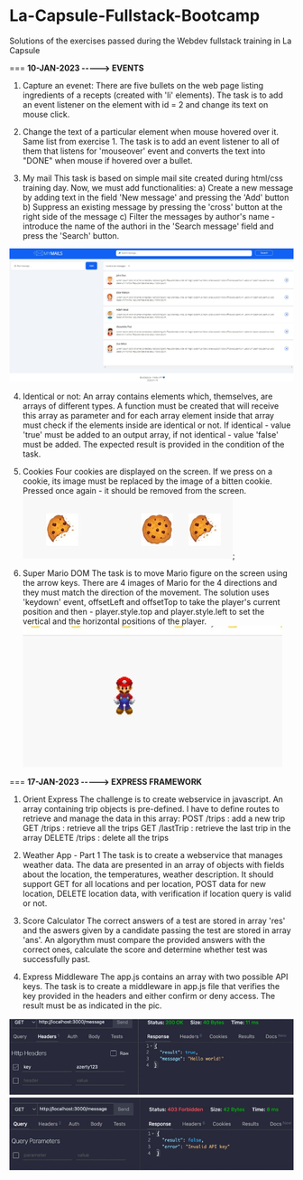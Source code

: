 # La-Capsule-Fullstack-Bootcamp
Solutions of the exercises passed during the Webdev fullstack training in La Capsule

===
**10-JAN-2023 -----> EVENTS**
1. Capture an evenet:
There are five bullets on the web page listing ingredients of a recepts (created with 'li' elements).
The task is to add an event listener on the element with id = 2 and change its text on mouse click.


2. Change the text of a particular element when mouse hovered over it.
Same list from exercise 1.
The task is to add an event listener to all of them that listens for 'mouseover' event and
converts the text into "DONE" when mouse if hovered over a bullet.

3. My mail
This task is based on simple mail site created during html/css training day. Now, we must add 
functionalities:
a) Create a new message by adding text in the field 'New message' and pressing the 'Add' button
b) Suppress an existing message by pressing the 'cross' button at the right side of the message
c) Filter the messages by author's name - introduce the name of the authori in the 'Search message' field and press the 'Search' button.

![My Mails](./_ScreenShots/MyMail.jpg)

4. Identical or not:
An array contains elements which, themselves, are arrays of different types.
A function must be created that will receive this array as parameter and for each array element inside that array 
must check if the elements inside are identical or not. If identical - value 'true' must be added to an output array,
if not identical - value 'false' must be added. The expected result is provided in the condition of the task.

5. Cookies
Four cookies are displayed on the screen. If we press on a cookie, its image must be replaced by the image of a bitten cookie. Pressed once again - it should be removed from the screen.
![Cookies](./_ScreenShots/Cookies.jpg);

6. Super Mario DOM
The task is to move Mario figure on the screen using the arrow keys.
There are 4 images of Mario for the 4 directions and they must match
the direction of the movement. 
The solution uses 'keydown' event, offsetLeft and offsetTop to take the player's current
position and then - player.style.top and player.style.left to set the vertical and the horizontal
positions of the player.
![Super Mario](./_ScreenShots/MarioDom.jpg) 

===
**17-JAN-2023 -----> EXPRESS FRAMEWORK**   

1. Orient Express
The challenge is to create webservice in javascript. An array containing trip objects is pre-defined.
I have to define routes to retrieve and manage the data in this array:
POST /trips : add a new trip
GET /trips : retrieve all the trips
GET /lastTrip : retrieve the last trip in the array
DELETE /trips : delete all the trips

2. Weather App - Part 1
The task is to create a webservice that manages weather data. The data are presented in an array of objects with fields about
the location, the temperatures, weather description.
It should support GET for all locations and per location, POST data for new location, DELETE location data,
with verification if location query is valid or not.

3. Score Calculator
The correct answers of a test are stored in array 'res' and the aswers given by
a candidate passing the test are stored in array 'ans'. An algorythm must compare the
provided answers with the correct ones, calculate the score and determine whether
test was successfully past.

4. Express Middleware
The app.js contains an array with two possible API keys. The task is to create
a middleware in app.js file that verifies the key provided in the headers and
either confirm or deny access. The result must be as indicated in the pic.

![API Key Validation](./_ScreenShots/API_Key.jpg)